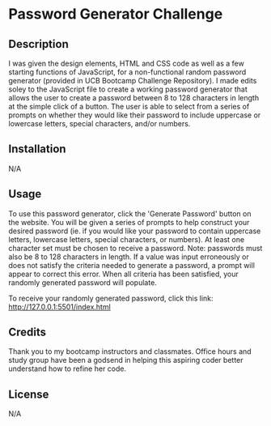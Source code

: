 # Password Generator Challenge

## Description

I was given the design elements, HTML and CSS code as well as a few starting functions of JavaScript, for a non-functional random password generator (provided in UCB Bootcamp Challenge Repository). I made edits soley to the JavaScript file to create a working password generator that allows the user to create a password between 8 to 128 characters in length at the simple click of a button. The user is able to select from a series of prompts on whether they would like their password to include uppercase or lowercase letters, special characters, and/or numbers. 

## Installation

N/A

## Usage

To use this password generator, click the 'Generate Password' button on the website. You will be given a series of prompts to help construct your desired password (ie. if you would like your password to contain uppercase letters, lowercase letters, special characters, or numbers). At least one character set must be chosen to receive a password. Note: passwords must also be 8 to 128 characters in length. If a value was input erroneously or does not satisfy the criteria needed to generate a password, a prompt will appear to correct this error. When all criteria has been satisfied, your randomly generated password will populate.

To receive your randomly generated password, click this link: http://127.0.0.1:5501/index.html


## Credits

Thank you to my bootcamp instructors and classmates. Office hours and study group have been a godsend in helping this aspiring coder better understand how to refine her code. 

## License

N/A
